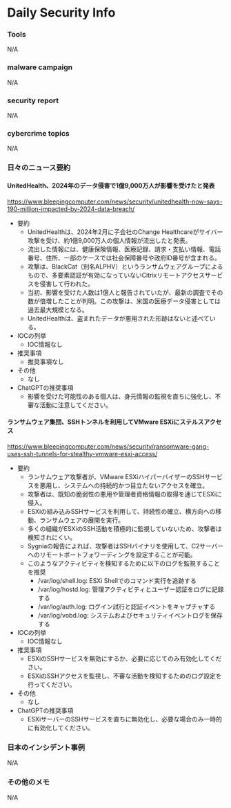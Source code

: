 # Daily Security Info

### Tools
N/A

### malware campaign
N/A

### security report
N/A

### cybercrime topics
N/A

### 日々のニュース要約

#### UnitedHealth、2024年のデータ侵害で1億9,000万人が影響を受けたと発表
https://www.bleepingcomputer.com/news/security/unitedhealth-now-says-190-million-impacted-by-2024-data-breach/

- 要約
    - UnitedHealthは、2024年2月に子会社のChange Healthcareがサイバー攻撃を受け、約1億9,000万人の個人情報が流出したと発表。
    - 流出した情報には、健康保険情報、医療記録、請求・支払い情報、電話番号、住所、一部のケースでは社会保障番号や政府ID番号が含まれる。
    - 攻撃は、BlackCat（別名ALPHV）というランサムウェアグループによるもので、多要素認証が有効になっていないCitrixリモートアクセスサービスを侵害して行われた。
    - 当初、影響を受けた人数は1億人と報告されていたが、最新の調査でその数が倍増したことが判明。この攻撃は、米国の医療データ侵害としては過去最大規模となる。
    - UnitedHealthは、盗まれたデータが悪用された形跡はないと述べている。
- IOCの列挙
    - IOC情報なし
- 推奨事項
    - 推奨事項なし
- その他
    - なし
- ChatGPTの推奨事項
    - 影響を受けた可能性のある個人は、身元情報の監視を直ちに強化し、不審な活動に注意してください。

#### ランサムウェア集団、SSHトンネルを利用してVMware ESXiにステルスアクセス
https://www.bleepingcomputer.com/news/security/ransomware-gang-uses-ssh-tunnels-for-stealthy-vmware-esxi-access/

- 要約
    - ランサムウェア攻撃者が、VMware ESXiハイパーバイザーのSSHサービスを悪用し、システムへの持続的かつ目立たないアクセスを確立。
    - 攻撃者は、既知の脆弱性の悪用や管理者資格情報の取得を通じてESXiに侵入。
    - ESXiの組み込みSSHサービスを利用して、持続性の確立、横方向への移動、ランサムウェアの展開を実行。
    - 多くの組織がESXiのSSH活動を積極的に監視していないため、攻撃者は検知されにくい。
    - Sygniaの報告によれば、攻撃者はSSHバイナリを使用して、C2サーバーへのリモートポートフォワーディングを設定することが可能。
    - このようなアクティビティを検知するために以下のログを監視することを推奨
        - /var/log/shell.log: ESXi Shellでのコマンド実行を追跡する
        - /var/log/hostd.log: 管理アクティビティとユーザー認証をログに記録する
        - /var/log/auth.log: ログイン試行と認証イベントをキャプチャする
        - /var/log/vobd.log: システムおよびセキュリティイベントログを保存する
- IOCの列挙
    - IOC情報なし
- 推奨事項
    - ESXiのSSHサービスを無効にするか、必要に応じてのみ有効化してください。
    - ESXiのSSHアクセスを監視し、不審な活動を検知するためのログ設定を行ってください。
- その他
    - なし
- ChatGPTの推奨事項
    - ESXiサーバーのSSHサービスを直ちに無効化し、必要な場合のみ一時的に有効化してください。

### 日本のインシデント事例
N/A

### その他のメモ
N/A